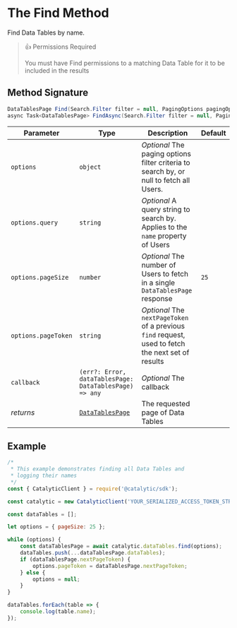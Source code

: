 # The Find Method

Find Data Tables by name.

> 👍 Permissions Required
>
> You must have Find permissions to a matching Data Table for it to be included in the results

## Method Signature

```csharp
DataTablesPage Find(Search.Filter filter = null, PagingOptions pagingOptions = null);
async Task<DataTablesPage> FindAsync(Search.Filter filter = null, PagingOptions pagingOptions = null);
```

| Parameter           | Type                                                   | Description                                                                                        | Default |
| ------------------- | ------------------------------------------------------ | -------------------------------------------------------------------------------------------------- | ------- |
| `options`           | `object`                                               | _Optional_ The paging options filter criteria to search by, or null to fetch all Users.            |         |
| `options.query`     | `string`                                               | _Optional_ A query string to search by. Applies to the `name` property of Users                    |         |
| `options.pageSize`  | `number`                                               | _Optional_ The number of Users to fetch in a single `DataTablesPage` response                      | `25`    |
| `options.pageToken` | `string`                                               | _Optional_ The `nextPageToken` of a previous `find` request, used to fetch the next set of results |         |
| `callback`          | `(err?: Error, dataTablesPage: DataTablesPage) => any` | _Optional_ The callback                                                                            |         |
| _returns_           | [`DataTablesPage`](doc:the-datatablespage-entity-)     | The requested page of Data Tables                                                                  |

## Example

```js
/*
 * This example demonstrates finding all Data Tables and
 * logging their names
 */
const { CatalyticClient } = require('@catalytic/sdk');

const catalytic = new CatalyticClient('YOUR_SERIALIZED_ACCESS_TOKEN_STRING');

const dataTables = [];

let options = { pageSize: 25 };

while (options) {
    const dataTablesPage = await catalytic.dataTables.find(options);
    dataTables.push(...dataTablesPage.dataTables);
    if (dataTablesPage.nextPageToken) {
        options.pageToken = dataTablesPage.nextPageToken;
    } else {
        options = null;
    }
}

dataTables.forEach(table => {
    console.log(table.name);
});
```

